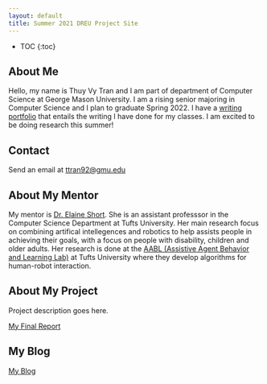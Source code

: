 ```yaml
---
layout: default
title: Summer 2021 DREU Project Site
---
```


* TOC
{:toc}

## About Me

Hello, my name is Thuy Vy Tran and I am part of department of Computer Science at George Mason University. I am a rising senior majoring in Computer Science and I plan to graduate Spring 2022. I have a [writing portfolio](https://tweevtran.wordpress.com/) that entails the writing I have done for my classes. I am excited to be doing research this summer!  

## Contact

Send an email at ttran92@gmu.edu

## About My Mentor

My mentor is [Dr. Elaine Short](https://eshort.github.io/). She is an assistant professsor in the Computer Science Department at Tufts University. Her main research focus on combining artifical intellegences and robotics to help assists people in achieving their goals, with a focus on people with disability, children and older adults. Her research is done at the [AABL (Assistive Agent Behavior and Learning Lab)](https://aabl.cs.tufts.edu/) at Tufts University where they develop algorithms for human-robot interaction. 

## About My Project

Project description goes here.

[My Final Report](files/finalreport.pdf)

## My Blog

[My Blog](https://thuyvytran.github.io/vytran.github.io/blog.html)


